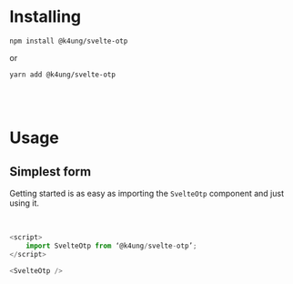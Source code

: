 # Installing

```
npm install @k4ung/svelte-otp
```

or

```
yarn add @k4ung/svelte-otp
```

<br/>
<br/>

# Usage

## Simplest form

Getting started is as easy as importing the `SvelteOtp` component and just using it.

<br/>

```js
<script>
    import SvelteOtp from ‘@k4ung/svelte-otp’;
</script>

<SvelteOtp />
```
